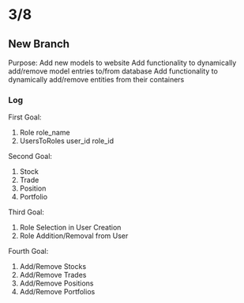 # 3/8

## New Branch
Purpose: 
Add new models to website
Add functionality to dynamically add/remove model entries to/from database
Add functionality to dynamically add/remove entities from their containers

### Log
First Goal:
1. Role
	role_name
2. UsersToRoles
	user_id
	role_id

Second Goal:
1. Stock
2. Trade
3. Position
4. Portfolio

Third Goal:
1. Role Selection in User Creation
2. Role Addition/Removal from User

Fourth Goal:
1. Add/Remove Stocks
2. Add/Remove Trades
3. Add/Remove Positions
4. Add/Remove Portfolios

# <Next Entry>


